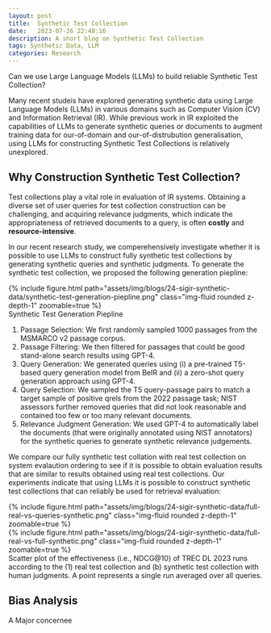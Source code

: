 ```yaml
---
layout: post
title:  Synthetic Test Collection
date:   2023-07-26 22:40:16
description: A short blog on Synthetic Test Collection
tags: Synthetic Data, LLM
categories: Research
---
```


Can we use Large Language Models (LLMs) to build reliable Synthetic Test Collection?

Many recent studeis have explored generating synthetic data using Large Language Models (LLMs) in various domains such as Computer Vision (CV) and Information Retrieval (IR). While previous work in IR exploited the capabilities of LLMs to generate synthetic queries or documents to augment training data for our-of-domain and our-of-distrubution generalisation, using LLMs for constructing Synthetic Test Collections is relatively unexplored.

## Why Construction Synthetic Test Collection?
Test collections play a vital role in evaluation of IR systems. Obtaining a diverse set of user queries for test collection construction can be challenging, and acquiring relevance judgments, which indicate the appropriateness of retrieved documents to a query, is often __costly__ and __resource-intensive__.

In our recent research study, we comperehensively investigate whether it is possible to use LLMs to construct fully synthetic test collections by generating synthetic queries and synthetic judgments. To generate the synthetic test collection, we proposed the following generation piepline:

<div class="row mt-6">
    <div class="col-sm mt-6 mt-md-0">
        {% include figure.html path="assets/img/blogs/24-sigir-synthetic-data/synthetic-test-generation-piepline.png" class="img-fluid rounded z-depth-1" zoomable=true %}
    </div>
</div>
<div class="caption">
    Synthetic Test Generation Piepline
</div>

1. <span class="font-weight-bold">Passage Selection:</span> We first randomly sampled 1000 passages from the MSMARCO v2 passage corpus.
2. <span class="font-weight-bold">Passage Filtering:</span> We then filtered for passages that could be good stand-alone search results using GPT-4.
3. <span class="font-weight-bold">Query Generation:</span> We generated queries using (i) a pre-trained T5-based query generation model from BeIR and (ii) a zero-shot query generation approach using GPT-4.
4. <span class="font-weight-bold">Query Selection:</span> We sampled the T5 query-passage pairs to match a target sample of positive qrels from the 2022 passage task; NIST assessors further removed queries that did not look reasonable and contained too few or too many relevant documents.
5. <span class="font-weight-bold">Relevance Judgment Generation:</span> We used GPT-4 to automatically label the documents (that were originally annotated using NIST annotators) for the synthetic queries to generate synthetic relevance judgements.

We compare our fully synthetic test collation with real test collection on system evalaution ordering to see if it is possible to obtain evaluation results that are similar to results obtained using real test collections. Our experiments indicate that using LLMs it is possible to construct synthetic test collections that can reliably be used for retrieval evaluation:

<div class="row mt-2">
    <div class="col-sm mt-2 mt-md-0">
        {% include figure.html path="assets/img/blogs/24-sigir-synthetic-data/full-real-vs-queries-synthetic.png" class="img-fluid rounded z-depth-1" zoomable=true %}
    </div>
    <div class="col-sm mt-2 mt-md-0">
        {% include figure.html path="assets/img/blogs/24-sigir-synthetic-data/full-real-vs-full-synthetic.png" class="img-fluid rounded z-depth-1" zoomable=true %}
    </div>
</div>
<div class="caption">
    Scatter plot of the effectiveness (i.e., NDCG@10) of TREC DL 2023 runs according to the (1) real test collection and (b) synthetic test collection with human judgments. A point represents a single run averaged over all queries.
</div>

## Bias Analysis
A Major concernee

